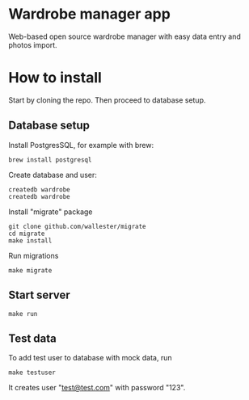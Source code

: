 # Wardrobe manager app
Web-based open source wardrobe manager with easy data entry and photos import.

# How to install

Start by cloning the repo. Then proceed to database setup.

## Database setup

Install PostgresSQL, for example with brew:

	brew install postgresql

Create database and user:

	createdb wardrobe
	createdb wardrobe

Install "migrate" package

	git clone github.com/wallester/migrate
	cd migrate
	make install

Run migrations

	make migrate

## Start server

	make run

## Test data

To add test user to database with mock data, run

	make testuser

It creates user "test@test.com" with password "123".
